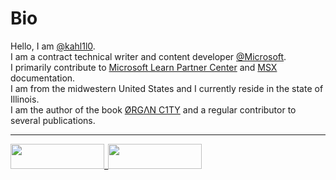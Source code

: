 # Bio

Hello, I am [@kahl1l0](http://github.com/kahl1l0). <br>I am a contract technical writer and content developer [@Microsoft](http://mirosoft.com). <br> I primarily contribute to [Microsoft Learn Partner Center](https://learn.microsoft.com/en-us/partner-center/) and [MSX](https://review.learn.microsoft.com/en-us/seller) documentation. <br> I am from the midwestern United States and I currently reside in the state of Illinois. <br> I am the author of the book [ØRGΛN C1TY](http://organ.city) and a regular contributor to several publications.

----------------------------------------------------------------------
[<img src="https://cdn.hackernoon.com/images/ezgif.com-gif-maker%20(44).gif" width="150" height="40">](https://hackernoon.com/u/kahl1l0)_[<img src="https://user-images.githubusercontent.com/115722054/264713493-ceebd7ed-24e7-43f8-918c-2a16c9ab2632.png" width="150" height="40">](https://foundation.mozilla.org/en/blog/ambassador-spotlight-kahlil-a-tech-life/)
